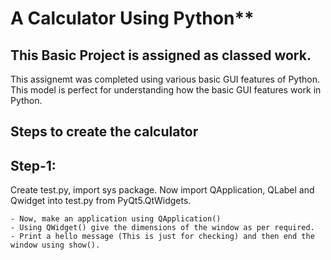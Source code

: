 # A Calculator Using Python**
## This Basic Project is assigned as classed work.

This assignemt was completed using various basic GUI features of Python. This model is perfect for understanding how the basic GUI features work in Python.

## Steps to create the calculator

## Step-1:

Create test.py, import sys package. Now import QApplication, QLabel and Qwidget into test.py from PyQt5.QtWidgets.

	- Now, make an application using QApplication()
	- Using QWidget() give the dimensions of the window as per required.
	- Print a hello message (This is just for checking) and then end the window using show().


 